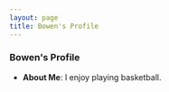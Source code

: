 ```yaml
---
layout: page
title: Bowen's Profile
---
```


### Bowen's Profile

* **About Me**: I enjoy playing basketball.